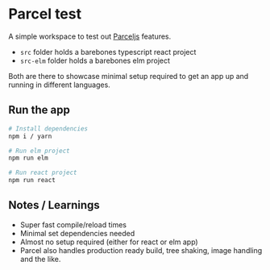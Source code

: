 # Parcel test

A simple workspace to test out [Parceljs](https://parceljs.org/) features.

- `src` folder holds a barebones typescript react project
- `src-elm` folder holds a barebones elm project

Both are there to showcase minimal setup required to get an app up and running in different languages.

## Run the app

```bash
# Install dependencies
npm i / yarn

# Run elm project
npm run elm

# Run react project
npm run react
```

## Notes / Learnings

- Super fast compile/reload times
- Minimal set dependencies needed
- Almost no setup required (either for react or elm app)
- Parcel also handles production ready build, tree shaking, image handling and the like.
